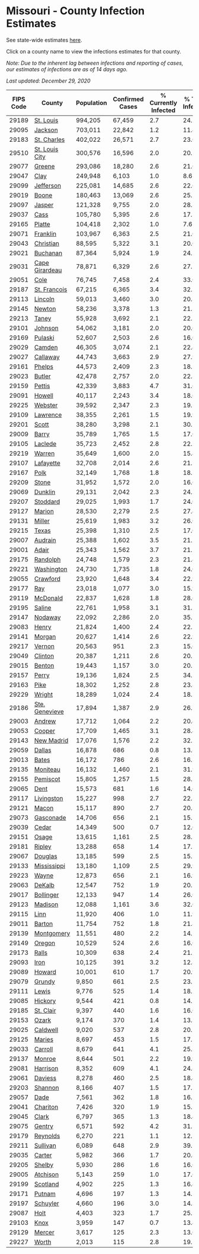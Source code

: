 # Missouri - County Infection Estimates

See state-wide estimates [here](/infections/us-mo).

Click on a county name to view the infections estimates for that county.

*Note: Due to the inherent lag between infections and reporting of cases, our estimates of infections are as of 14 days ago.*

*Last updated: December 29, 2020*

|   FIPS Code |                           County |   Population |   Confirmed Cases |   % Currently Infected |   % Total Infected |
|-------------|----------------------------------|--------------|-------------------|------------------------|--------------------|
|       29189 |           [St. Louis](st.-louis) |      994,205 |            67,459 |                    2.7 |               24.5 |
|       29095 |               [Jackson](jackson) |      703,011 |            22,842 |                    1.2 |               11.4 |
|       29183 |       [St. Charles](st.-charles) |      402,022 |            26,571 |                    2.7 |               23.0 |
|       29510 | [St. Louis City](st.-louis-city) |      300,576 |            16,596 |                    2.0 |               20.7 |
|       29077 |                 [Greene](greene) |      293,086 |            18,280 |                    2.6 |               21.0 |
|       29047 |                     [Clay](clay) |      249,948 |             6,103 |                    1.0 |                8.6 |
|       29099 |           [Jefferson](jefferson) |      225,081 |            14,685 |                    2.6 |               22.6 |
|       29019 |                   [Boone](boone) |      180,463 |            13,069 |                    2.6 |               25.1 |
|       29097 |                 [Jasper](jasper) |      121,328 |             9,755 |                    2.0 |               28.3 |
|       29037 |                     [Cass](cass) |      105,780 |             5,395 |                    2.6 |               17.5 |
|       29165 |                 [Platte](platte) |      104,418 |             2,302 |                    1.0 |                7.6 |
|       29071 |             [Franklin](franklin) |      103,967 |             6,363 |                    2.5 |               21.0 |
|       29043 |           [Christian](christian) |       88,595 |             5,322 |                    3.1 |               20.0 |
|       29021 |             [Buchanan](buchanan) |       87,364 |             5,924 |                    1.9 |               24.2 |
|       29031 | [Cape Girardeau](cape-girardeau) |       78,871 |             6,329 |                    2.6 |               27.5 |
|       29051 |                     [Cole](cole) |       76,745 |             7,458 |                    2.4 |               33.0 |
|       29187 |     [St. Francois](st.-francois) |       67,215 |             6,365 |                    3.4 |               32.1 |
|       29113 |               [Lincoln](lincoln) |       59,013 |             3,460 |                    3.0 |               20.3 |
|       29145 |                 [Newton](newton) |       58,236 |             3,378 |                    1.3 |               21.1 |
|       29213 |                   [Taney](taney) |       55,928 |             3,692 |                    2.1 |               22.5 |
|       29101 |               [Johnson](johnson) |       54,062 |             3,181 |                    2.0 |               20.6 |
|       29169 |               [Pulaski](pulaski) |       52,607 |             2,503 |                    2.6 |               16.0 |
|       29029 |                 [Camden](camden) |       46,305 |             3,074 |                    2.1 |               22.4 |
|       29027 |             [Callaway](callaway) |       44,743 |             3,663 |                    2.9 |               27.9 |
|       29161 |                 [Phelps](phelps) |       44,573 |             2,409 |                    2.3 |               18.1 |
|       29023 |                 [Butler](butler) |       42,478 |             2,757 |                    2.0 |               22.3 |
|       29159 |                 [Pettis](pettis) |       42,339 |             3,883 |                    4.7 |               31.6 |
|       29091 |                 [Howell](howell) |       40,117 |             2,243 |                    3.4 |               18.6 |
|       29225 |               [Webster](webster) |       39,592 |             2,347 |                    2.3 |               19.7 |
|       29109 |             [Lawrence](lawrence) |       38,355 |             2,261 |                    1.5 |               19.9 |
|       29201 |                   [Scott](scott) |       38,280 |             3,298 |                    2.1 |               30.1 |
|       29009 |                   [Barry](barry) |       35,789 |             1,765 |                    1.5 |               17.0 |
|       29105 |               [Laclede](laclede) |       35,723 |             2,452 |                    2.8 |               22.7 |
|       29219 |                 [Warren](warren) |       35,649 |             1,600 |                    2.0 |               15.4 |
|       29107 |           [Lafayette](lafayette) |       32,708 |             2,014 |                    2.6 |               21.1 |
|       29167 |                     [Polk](polk) |       32,149 |             1,768 |                    1.8 |               18.3 |
|       29209 |                   [Stone](stone) |       31,952 |             1,572 |                    2.0 |               16.6 |
|       29069 |               [Dunklin](dunklin) |       29,131 |             2,042 |                    2.3 |               24.5 |
|       29207 |             [Stoddard](stoddard) |       29,025 |             1,993 |                    1.7 |               24.0 |
|       29127 |                 [Marion](marion) |       28,530 |             2,279 |                    2.5 |               27.4 |
|       29131 |                 [Miller](miller) |       25,619 |             1,983 |                    3.2 |               26.0 |
|       29215 |                   [Texas](texas) |       25,398 |             1,310 |                    2.5 |               17.0 |
|       29007 |               [Audrain](audrain) |       25,388 |             1,602 |                    3.5 |               21.7 |
|       29001 |                   [Adair](adair) |       25,343 |             1,562 |                    3.7 |               21.2 |
|       29175 |             [Randolph](randolph) |       24,748 |             1,579 |                    2.3 |               21.4 |
|       29221 |         [Washington](washington) |       24,730 |             1,735 |                    1.8 |               24.0 |
|       29055 |             [Crawford](crawford) |       23,920 |             1,648 |                    3.4 |               22.9 |
|       29177 |                       [Ray](ray) |       23,018 |             1,077 |                    3.0 |               15.9 |
|       29119 |             [McDonald](mcdonald) |       22,837 |             1,628 |                    1.8 |               28.6 |
|       29195 |                 [Saline](saline) |       22,761 |             1,958 |                    3.1 |               31.5 |
|       29147 |               [Nodaway](nodaway) |       22,092 |             2,286 |                    2.0 |               35.7 |
|       29083 |                   [Henry](henry) |       21,824 |             1,400 |                    2.4 |               22.2 |
|       29141 |                 [Morgan](morgan) |       20,627 |             1,414 |                    2.6 |               22.9 |
|       29217 |                 [Vernon](vernon) |       20,563 |               951 |                    2.3 |               15.6 |
|       29049 |               [Clinton](clinton) |       20,387 |             1,211 |                    2.6 |               20.1 |
|       29015 |                 [Benton](benton) |       19,443 |             1,157 |                    3.0 |               20.1 |
|       29157 |                   [Perry](perry) |       19,136 |             1,824 |                    2.5 |               34.5 |
|       29163 |                     [Pike](pike) |       18,302 |             1,252 |                    2.8 |               23.8 |
|       29229 |                 [Wright](wright) |       18,289 |             1,024 |                    2.4 |               18.2 |
|       29186 | [Ste. Genevieve](ste.-genevieve) |       17,894 |             1,387 |                    2.9 |               26.7 |
|       29003 |                 [Andrew](andrew) |       17,712 |             1,064 |                    2.2 |               20.4 |
|       29053 |                 [Cooper](cooper) |       17,709 |             1,465 |                    3.1 |               28.4 |
|       29143 |         [New Madrid](new-madrid) |       17,076 |             1,576 |                    2.2 |               32.1 |
|       29059 |                 [Dallas](dallas) |       16,878 |               686 |                    0.8 |               13.8 |
|       29013 |                   [Bates](bates) |       16,172 |               786 |                    2.6 |               16.3 |
|       29135 |             [Moniteau](moniteau) |       16,132 |             1,460 |                    2.1 |               31.9 |
|       29155 |             [Pemiscot](pemiscot) |       15,805 |             1,257 |                    1.5 |               28.3 |
|       29065 |                     [Dent](dent) |       15,573 |               681 |                    1.6 |               14.6 |
|       29117 |         [Livingston](livingston) |       15,227 |               998 |                    2.7 |               22.1 |
|       29121 |                   [Macon](macon) |       15,117 |               890 |                    2.7 |               20.3 |
|       29073 |           [Gasconade](gasconade) |       14,706 |               656 |                    2.1 |               15.1 |
|       29039 |                   [Cedar](cedar) |       14,349 |               500 |                    0.7 |               12.0 |
|       29151 |                   [Osage](osage) |       13,615 |             1,161 |                    2.5 |               28.3 |
|       29181 |                 [Ripley](ripley) |       13,288 |               658 |                    1.4 |               17.2 |
|       29067 |               [Douglas](douglas) |       13,185 |               599 |                    2.5 |               15.2 |
|       29133 |       [Mississippi](mississippi) |       13,180 |             1,109 |                    2.5 |               29.9 |
|       29223 |                   [Wayne](wayne) |       12,873 |               656 |                    2.1 |               16.9 |
|       29063 |                 [DeKalb](dekalb) |       12,547 |               752 |                    1.9 |               20.1 |
|       29017 |           [Bollinger](bollinger) |       12,133 |               947 |                    1.4 |               26.6 |
|       29123 |               [Madison](madison) |       12,088 |             1,161 |                    3.6 |               32.0 |
|       29115 |                     [Linn](linn) |       11,920 |               406 |                    1.0 |               11.9 |
|       29011 |                 [Barton](barton) |       11,754 |               752 |                    1.8 |               21.8 |
|       29139 |         [Montgomery](montgomery) |       11,551 |               480 |                    2.2 |               14.2 |
|       29149 |                 [Oregon](oregon) |       10,529 |               524 |                    2.6 |               16.6 |
|       29173 |                   [Ralls](ralls) |       10,309 |               638 |                    2.4 |               21.2 |
|       29093 |                     [Iron](iron) |       10,125 |               391 |                    3.2 |               12.8 |
|       29089 |                 [Howard](howard) |       10,001 |               610 |                    1.7 |               20.9 |
|       29079 |                 [Grundy](grundy) |        9,850 |               661 |                    2.5 |               23.7 |
|       29111 |                   [Lewis](lewis) |        9,776 |               525 |                    1.4 |               18.3 |
|       29085 |               [Hickory](hickory) |        9,544 |               421 |                    0.8 |               14.7 |
|       29185 |           [St. Clair](st.-clair) |        9,397 |               440 |                    1.6 |               16.0 |
|       29153 |                   [Ozark](ozark) |        9,174 |               370 |                    1.4 |               13.3 |
|       29025 |             [Caldwell](caldwell) |        9,020 |               537 |                    2.8 |               20.1 |
|       29125 |                 [Maries](maries) |        8,697 |               453 |                    1.5 |               17.5 |
|       29033 |               [Carroll](carroll) |        8,679 |               641 |                    4.1 |               25.3 |
|       29137 |                 [Monroe](monroe) |        8,644 |               501 |                    2.2 |               19.9 |
|       29081 |             [Harrison](harrison) |        8,352 |               609 |                    4.1 |               24.8 |
|       29061 |               [Daviess](daviess) |        8,278 |               460 |                    2.5 |               18.4 |
|       29203 |               [Shannon](shannon) |        8,166 |               407 |                    1.5 |               17.1 |
|       29057 |                     [Dade](dade) |        7,561 |               362 |                    1.8 |               16.2 |
|       29041 |             [Chariton](chariton) |        7,426 |               320 |                    1.9 |               15.1 |
|       29045 |                   [Clark](clark) |        6,797 |               365 |                    1.3 |               18.4 |
|       29075 |                 [Gentry](gentry) |        6,571 |               592 |                    4.2 |               31.7 |
|       29179 |             [Reynolds](reynolds) |        6,270 |               221 |                    1.1 |               12.1 |
|       29211 |             [Sullivan](sullivan) |        6,089 |               648 |                    2.9 |               39.2 |
|       29035 |                 [Carter](carter) |        5,982 |               366 |                    1.7 |               20.8 |
|       29205 |                 [Shelby](shelby) |        5,930 |               286 |                    1.6 |               16.6 |
|       29005 |             [Atchison](atchison) |        5,143 |               259 |                    1.0 |               17.6 |
|       29199 |             [Scotland](scotland) |        4,902 |               225 |                    1.3 |               16.4 |
|       29171 |                 [Putnam](putnam) |        4,696 |               197 |                    1.3 |               14.7 |
|       29197 |             [Schuyler](schuyler) |        4,660 |               196 |                    3.0 |               14.3 |
|       29087 |                     [Holt](holt) |        4,403 |               323 |                    1.7 |               25.5 |
|       29103 |                     [Knox](knox) |        3,959 |               147 |                    0.7 |               13.4 |
|       29129 |                 [Mercer](mercer) |        3,617 |               125 |                    2.3 |               13.0 |
|       29227 |                   [Worth](worth) |        2,013 |               115 |                    2.8 |               19.5 |